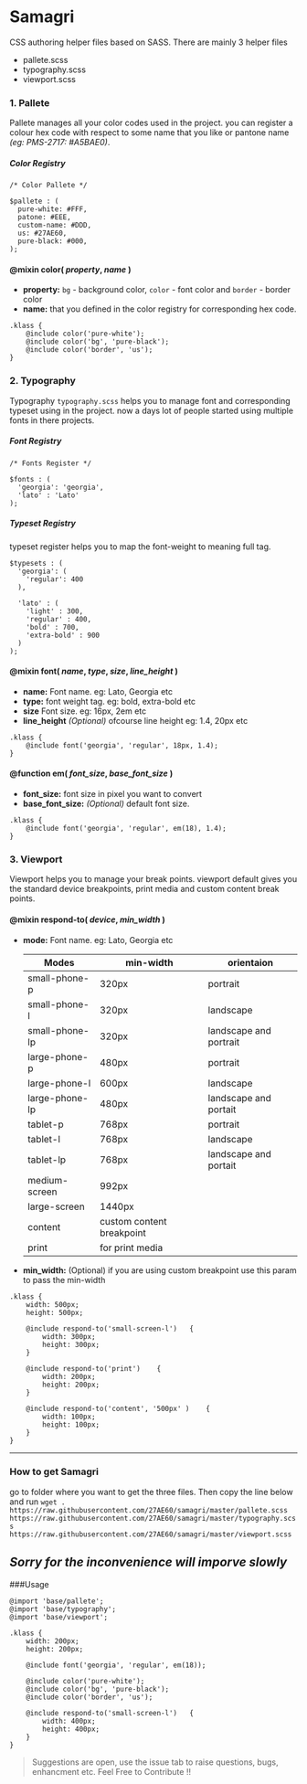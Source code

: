 # Samagri 

CSS authoring helper files based on SASS. There are mainly 3 helper files 

- pallete.scss
- typography.scss
- viewport.scss

### 1. Pallete 
Pallete manages all your color codes used in the project. you can register a colour hex code with respect to some name that you like or pantone name _(eg: PMS-2717: #A5BAE0)_.

##### Color Registry
```
/* Color Pallete */

$pallete : (
  pure-white: #FFF,
  patone: #EEE,
  custom-name: #DDD,
  us: #27AE60,
  pure-black: #000,
);
```

#### @mixin **color**( *property*, *name* )
- **property:** `bg` - background color, `color` - font color and `border` - border color
- **name:** that you defined in the color registry for corresponding hex code.

```
.klass {
	@include color('pure-white');
	@include color('bg', 'pure-black');
	@include color('border', 'us');
}
```

### 2. Typography
Typography `typography.scss` helps you to manage font and corresponding typeset using in the project. now a days lot of people started using multiple fonts in there projects.

##### Font Registry
```
/* Fonts Register */

$fonts : (
  'georgia': 'georgia',
  'lato' : 'Lato'
);
```

##### Typeset Registry
typeset register helps you to map the font-weight to meaning full tag.

```
$typesets : (
  'georgia': (
    'regular': 400
  ),

  'lato' : (
    'light' : 300,
    'regular' : 400,
    'bold' : 700,
    'extra-bold' : 900
  )
);
```

#### @mixin **font**( *name*, *type*, *size*, *line_height* )

- **name:** Font name. eg: Lato, Georgia etc
- **type:** font weight tag. eg: bold, extra-bold etc
- **size** Font size. eg: 16px, 2em etc
- **line_height** *(Optional)* ofcourse line height eg: 1.4, 20px etc

```
.klass {
	@include font('georgia', 'regular', 18px, 1.4);
}
```

#### @function **em**( *font_size*, *base_font_size* )

- **font_size:** font size in pixel you want to convert
- **base_font_size:** *(Optional)* default font size.

```
.klass {
	@include font('georgia', 'regular', em(18), 1.4);
}
```

### 3. Viewport
Viewport helps you to manage your break points. viewport default gives you the standard device breakpoints, print media and custom content break points.

#### @mixin **respond-to**( *device*, *min_width* )

- **mode:** Font name. eg: Lato, Georgia etc
	
	| Modes          | min-width | orientaion             |
	|----------------|-----------|------------------------|
	| small-phone-p  | 320px     | portrait               |
	| small-phone-l  | 320px     | landscape              |
	| small-phone-lp | 320px     | landscape and portrait |
	| large-phone-p  | 480px     | portrait               |
	| large-phone-l  | 600px     | landscape              |
	| large-phone-lp | 480px     | landscape and portait  |
	| tablet-p       | 768px     | portrait               |
	| tablet-l       | 768px     | landscape              |
	| tablet-lp      | 768px     | landscape and portait  |
	| medium-screen  | 992px     |                        |
	| large-screen   | 1440px           |                        |
	| content| custom content breakpoint
	| print| for print media
	
	
- **min_width:** (Optional) if you are using custom breakpoint use this param to pass the min-width

```
.klass {
	width: 500px;
	height: 500px;
	
	@include respond-to('small-screen-l')	{
		width: 300px;
		height: 300px;
	}
	
	@include respond-to('print')	{
		width: 200px;
		height: 200px;
	}
	
	@include respond-to('content', '500px' )	{
		width: 100px;
		height: 100px;
	}
}
```
----

### How to get Samagri
go to folder where you want to get the three files. Then copy the line below and run
`wget . https://raw.githubusercontent.com/27AE60/samagri/master/pallete.scss https://raw.githubusercontent.com/27AE60/samagri/master/typography.scss https://raw.githubusercontent.com/27AE60/samagri/master/viewport.scss`

_Sorry for the inconvenience will imporve slowly_
----

###Usage

```
@import 'base/pallete';
@import 'base/typography';
@import 'base/viewport';

.klass {
	width: 200px;
	height: 200px;
	
	@include font('georgia', 'regular', em(18));
	
	@include color('pure-white');
	@include color('bg', 'pure-black');
	@include color('border', 'us');
	
	@include respond-to('small-screen-l')	{
		width: 400px;
		height: 400px;
	}
}
```

> Suggestions are open, use the issue tab to raise questions, bugs, enhancment etc. Feel Free to Contribute !!

